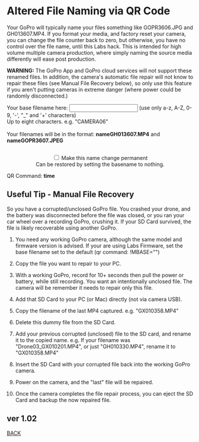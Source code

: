 <script src="../../jquery.min.js"></script>
<script src="../../qrcodeborder.js"></script>
<style>
        #qrcode{
            width: 100%;
        }
        div{
            width: 100%;
            display: inline-block;
        }
</style>

# Altered File Naming via QR Code

Your GoPro will typically name your files something like GOPR3606.JPG and GH013607.MP4. If you format your media, and factory reset your camera, you can change the file counter back to zero, but otherwise, you have no control over the file name, until this Labs hack. This is intended for high volume multiple camera production, where simply naming the source media differently will ease post production. 

**WARNING:** The GoPro App and GoPro cloud services will not support these renamed files. In addition, the camera's automatic file repair will not know to repair these files (see Manual File Recovery below), so only use this feature if you aren't putting cameras in extreme danger (where power could be randomly disconnected.) 

Your base filename here: <input type="text" id="addname" value=""> (use only a-z, A-Z, 0-9, '-', "_" and '+' characters)<br> 
Up to eight characters. e.g. "CAMERA06"<br> 
<br>
Your filenames will be in the format: <b id="newnameMP4">nameGH013607.MP4</b> and <b id="newnameJPG">nameGOPR3607.JPEG</b><br>

<center>
<div id="qrcode"></div>

<input type="checkbox" id="permanent" name="permanent"> <label for="permanent">Make this name change permanent</label><br>
Can be restored by setting the basename to nothing.

</center>
QR Command: <b id="qrtext">time</b><br>


## Useful Tip - Manual File Recovery 
 
So you have a corrupted/unclosed GoPro file. You crashed your drone, and the battery was disconnected before the file was closed, or you ran your car wheel over a recording GoPro, crushing it. If your SD Card survived, the file is likely recoverable using another GoPro. 

1. You need any working GoPro camera, although the same model and firmware version is advised. If your are using Labs Firmware, set the base filename set to the default (qr command: !MBASE="") 

2. Copy the file you want to repair to your PC.

3. With a working GoPro, record for 10+ seconds then pull the power or battery, while still recording. You want an intentionally unclosed file. The camera will be remember it needs to repair only this file.

4. Add that SD Card to your PC (or Mac) directly (not via camera USB).

5. Copy the filename of the last MP4 captured. e.g. "GX010358.MP4"

6. Delete this dummy file from the SD Card.

7. Add your previous corrupted (unclosed) file to the SD card, and rename it to the copied name. e.g. If your filename was "Drone03_GX010201.MP4", or just "GH010330.MP4", rename it to "GX010358.MP4" 

8. Insert the SD Card with your corrupted file back into the working GoPro camera.

9. Power on the camera, and the "last" file will be repaired.

10. Once the camera completes the file repair process, you can eject the SD Card and backup the now repaired file.


 
## ver 1.02
[BACK](..)

<script>
var once = true;
var qrcode;
var cmd = "";
var lasttimecmd = "";
var changed = true;
var number = 1;

function makeQR() 
{	
  if(once === true)
  {
    qrcode = new QRCode(document.getElementById("qrcode"), 
    {
      text : "!MOWNR=\"\"",
      width : 360,
      height : 360,
      correctLevel : QRCode.CorrectLevel.M
    });
    once = false;
  }
}

function pad(num, size) {
    var s = num+"";
    while (s.length < size) s = "0" + s;
    return s;
}

function filter(txt)
{
	var desired = txt.replace(/[^a-zA-Z0-9-_+]/gi, '');
	return desired;
}

function timeLoop()
{
  var type = "o";
	
  if(document.getElementById("permanent") !== null)
  {
	if(document.getElementById("permanent").checked === true)
	{
		type = "!";
	}
  }
		
  if(document.getElementById("addname") !== null)
  {
    cmd = type + "MBASE=\"" + filter(document.getElementById("addname").value) + "\"";
  }
  else
  {
    cmd = type + "MBASE=\"\"";
  }

  if(document.getElementById("newnameMP4") !== null)
  {
	var MP4 = filter(document.getElementById("addname").value) + "GH01" + pad(number,4) + ".MP4";
	var JPG = filter(document.getElementById("addname").value) + "GOPR" + pad(number,4) + ".JPG";
 
	number++;
	if(number > 9999) 
	{
	  number = 1;
	}
	
	document.getElementById("newnameMP4").innerHTML = MP4;
	document.getElementById("newnameJPG").innerHTML = JPG;
  }

  qrcode.clear(); 
  qrcode.makeCode(cmd);
  
  if(cmd != lasttimecmd)
  {
	changed = true;
	lasttimecmd = cmd;
  }
	
  if(changed === true)
  {
	document.getElementById("qrtext").innerHTML = cmd;
	changed = false;
  }
  
  var t = setTimeout(timeLoop, 250);
}

function myReloadFunction() {
  location.reload();
}

makeQR();
timeLoop();

</script>
